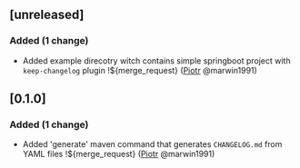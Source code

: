 [unreleased]
------------

### Added (1 change)

- Added example direcotry witch contains simple springboot project with `keep-changelog` plugin !${merge_request}   ([Piotr](https://github.com/marwin1991) @marwin1991)


[0.1.0]
-------

### Added (1 change)

- Added 'generate' maven command that generates `CHANGELOG.md` from YAML files !${merge_request}   ([Piotr](https://github.com/marwin1991) @marwin1991)



